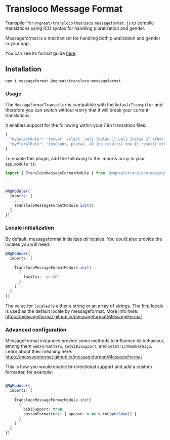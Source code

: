 # Transloco Message Format

Transpiler for `@ngneat/transloco` that uses `messageformat.js` to compile translations using ICU syntax for handling pluralization and gender.

Messageformat is a mechanism for handling both pluralization and gender in your app.

You can see its format guide [here](https://messageformat.github.io/messageformat/page-guide).

## Installation

```
npm i messageformat @ngneat/transloco-messageformat
```

### Usage

The `MessageFormatTranspiler` is compatible with the `DefaultTranspiler` and therefore you can switch without worry that it will break your current translations.

It enables support for the following within your i18n translation files:

```js
{
  "mySelectRule": "{myVar, select, val1 {Value 1} val2 {Value 2} other {Other Value}}",
  "myPluralRule": "{myCount, plural, =0 {no results} one {1 result} other {# results}}"
}
```

To enable this plugin, add the following to the imports array in your `app.module.ts`:

```ts
import { TranslocoMessageFormatModule } from '@ngneat/transloco-messageformat';

...

@NgModule({
  imports: [
    ...,
    TranslocoMessageFormatModule.init()
  ]
})

```

### Locale initialization

By default, messageformat initializes _all_ locales. You could also provide the locales you will need:

```ts
@NgModule({
  imports: [
    ...,
    TranslocoMessageFormatModule.init(
      {
        locales: 'en-GB'
      }
    )
  ]
})
```

The value for `locales` is either a string or an array of strings. The first locale is used as the default locale by messageformat. More info here: https://messageformat.github.io/messageformat/MessageFormat

### Advanced configuration

MessageFormat instances provide some methods to influence its behaviour, among them `addFormatters`, `setBiDiSupport`, and `setStrictNumberSign`. Learn about their meaning here: https://messageformat.github.io/messageformat/MessageFormat

This is how you would enable bi-directional support and add a custom formatter, for example:

```ts

@NgModule({
  imports: [
    ...,
    TranslocoMessageFormatModule.init(
      {
        biDiSupport: true,
        customFormatters: { upcase: v => v.toUpperCase() }
      }
    )
  ]
})
```
